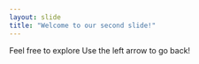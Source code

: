 ```yaml
---
layout: slide
title: "Welcome to our second slide!"
---
```

Feel free to explore
Use the left arrow to go back!

